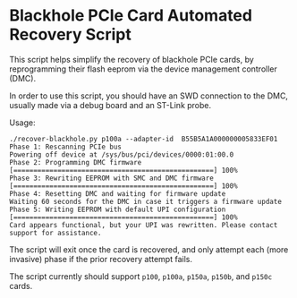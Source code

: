 # Blackhole PCIe Card Automated Recovery Script

This script helps simplify the recovery of blackhole PCIe cards, by
reprogramming their flash eeprom via the device management controller (DMC).

In order to use this script, you should have an SWD connection to the DMC,
usually made via a debug board and an ST-Link probe.

Usage:
```
./recover-blackhole.py p100a --adapter-id  B55B5A1A000000005833EF01
Phase 1: Rescanning PCIe bus
Powering off device at /sys/bus/pci/devices/0000:01:00.0
Phase 2: Programming DMC firmware
[==================================================] 100%
Phase 3: Rewriting EEPROM with SMC and DMC firmware
[==================================================] 100%
Phase 4: Resetting DMC and waiting for firmware update
Waiting 60 seconds for the DMC in case it triggers a firmware update
Phase 5: Writing EEPROM with default UPI configuration
[==================================================] 100%
Card appears functional, but your UPI was rewritten. Please contact support for assistance.
```

The script will exit once the card is recovered, and only attempt each
(more invasive) phase if the prior recovery attempt fails.

The script currently should support `p100`, `p100a`, `p150a`, `p150b`, and `p150c` cards.
